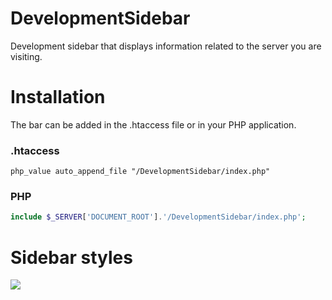 # DevelopmentSidebar

Development sidebar that displays information related to the server you are visiting.

# Installation

The bar can be added in the .htaccess file or in your PHP application.

### .htaccess
```htaccess
php_value auto_append_file "/DevelopmentSidebar/index.php"
```

### PHP
```PHP
include $_SERVER['DOCUMENT_ROOT'].'/DevelopmentSidebar/index.php';
```

# Sidebar styles
<img src="https://img.sshort.net/i/LqJ3.png">
